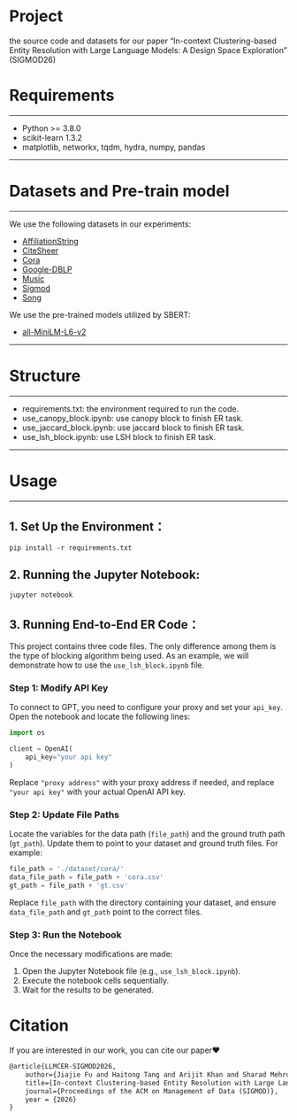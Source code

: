 # Project
the source code and datasets for our paper “In-context Clustering-based Entity Resolution with Large Language Models: A Design Space Exploration” (SIGMOD26)

# Requirements
-------
- Python >= 3.8.0
- scikit-learn 1.3.2
- matplotlib, networkx, tqdm, hydra, numpy, pandas 
--------

# Datasets and Pre-train model
----------
We use the following datasets in our experiments:

- [AffiliationString](https://github.com/merialdo/research.alaska)
- [CiteSheer](https://pages.cs.wisc.edu/~anhai/data)
- [Cora](https://www.gabormelli.com/RKB/CORA_Citation_Benchmark_Task)
- [Google-DBLP](https://pages.cs.wisc.edu/~anhai/data)
- [Music](http://oaei.ontologymatching.org/2011/instance/)
- [Sigmod](http://www.inf.uniroma3.it/db/sigmod2020contest/)
- [Song](https://pages.cs.wisc.edu/~anhai/data)

We use the pre-trained models utilized by SBERT:
- [all-MiniLM-L6-v2](https://www.sbert.net/)

---------


# Structure
------------
- requirements.txt: the environment required to run the code.
- use_canopy_block.ipynb: use canopy block to finish ER task.
- use_jaccard_block.ipynb: use jaccard block to finish ER task.
- use_lsh_block.ipynb: use LSH block to finish ER task.

------------
# Usage
------------

## 1. Set Up the Environment：
 ```
 pip install -r requirements.txt
 ```

## 2. Running the Jupyter Notebook:
 ```
 jupyter notebook
 ```


## 3. Running End-to-End ER Code：

This project contains three code files. The only difference among them is the type of blocking algorithm being used. As an example, we will demonstrate how to use the `use_lsh_block.ipynb` file.

### Step 1: Modify API Key

To connect to GPT, you need to configure your proxy and set your `api_key`. Open the notebook and locate the following lines:

```python
import os

client = OpenAI(
    api_key="your api key"
)
```

Replace `"proxy address"` with your proxy address if needed, and replace `"your api key"` with your actual OpenAI API key.

### Step 2: Update File Paths

Locate the variables for the data path (`file_path`) and the ground truth path (`gt_path`). Update them to point to your dataset and ground truth files. For example:

```python
file_path = './dataset/cora/'
data_file_path = file_path + 'cora.csv'
gt_path = file_path + 'gt.csv'
```

Replace `file_path` with the directory containing your dataset, and ensure `data_file_path` and `gt_path` point to the correct files.

### Step 3: Run the Notebook

Once the necessary modifications are made:

1. Open the Jupyter Notebook file (e.g., `use_lsh_block.ipynb`).
2. Execute the notebook cells sequentially.
3. Wait for the results to be generated.

# Citation

If you are interested in our work, you can cite our paper❤

```tex
@article{LLMCER-SIGMOD2026,  
	author={Jiajie Fu and Haitong Tang and Arijit Khan and Sharad Mehrotra and Xiangyu Ke and Yunjun Gao}, 
    title={In-context Clustering-based Entity Resolution with Large Language Models: A Design Space Exploration},  
    journal={Proceedings of the ACM on Management of Data (SIGMOD)}, 
    year = {2026}    
}
```



